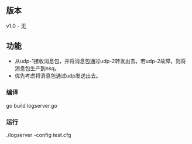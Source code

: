 # 

## 版本
v1.0 - 无

## 功能
- 从udp-1接收消息包，并将消息包通过udp-2转发出去。若udp-2故障，则将消息包生产到nsq。
- 优先考虑将消息包通过udp发送出去。

### 编译
go build logserver.go

### 运行
./logserver -config test.cfg